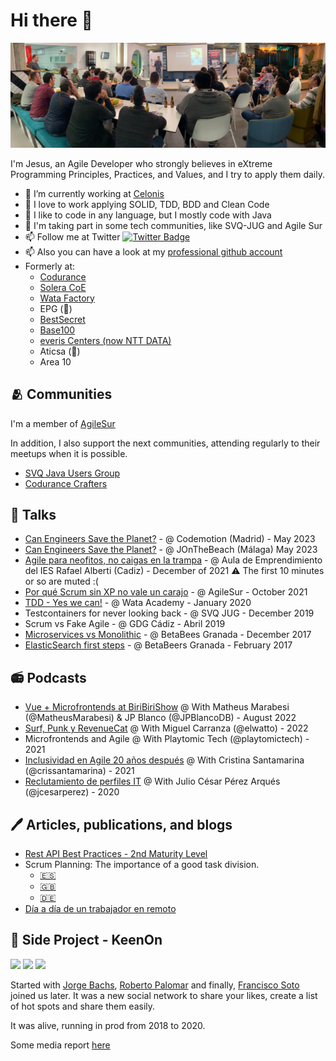 # Hi there 👋

![Alt text](images/tdd_speech.jpeg)

I'm Jesus, an Agile Developer who strongly believes in eXtreme Programming Principles, Practices, and Values, and I try to apply them daily.

- 🔭 I’m currently working at [Celonis](https://www.celonis.com/)
- 💬 I love to work applying SOLID, TDD, BDD and Clean Code
- 🌱 I like to code in any language, but I mostly code with Java
- 👯 I'm taking part in some tech communities, like SVQ-JUG and Agile Sur
- 📫 Follow me at Twitter [![Twitter Badge](https://img.shields.io/twitter/follow/geeksusma?style=social])](https://twitter.com/geeksusma)
- 📫 Also you can have a look at my [professional github account](https://github.com/geeksusma-cdr)
- Formerly at:
  - [Codurance](https://www.codurance.com)
  - [Solera CoE](https://www.solerainc.es/)
  - [Wata Factory](https://wata.es/es/)
  - EPG (:zombie:)
  - [BestSecret](https://www.bestsecret.com/entrance/index.htm)
  - [Base100](https://base100.com/)
  - [everis Centers (now NTT DATA)](https://www.nttdata.com/global/en/)
  - Aticsa (:zombie:)
  - Area 10
  
## :people_hugging: Communities

I'm a member of [AgileSur](https://www.meetup.com/es-ES/agile-sur/)

In addition, I also support the next communities, attending regularly to their meetups when it is possible.

* [SVQ Java Users Group](https://www.meetup.com/svqjug/?_locale=es-ES)
* [Codurance Crafters](https://www.meetup.com/es-ES/codurance-craft-events/)

## :microphone: Talks

* [Can Engineers Save the Planet?](https://youtu.be/t2cfrOS5bag) - @ Codemotion (Madrid) - May 2023
* [Can Engineers Save the Planet?](https://youtu.be/9ztPPMvn-2Q) - @ JOnTheBeach (Málaga) May 2023
* [Agile para neofitos, no caigas en la trampa](https://www.youtube.com/watch?v=URaOdvW-Co0) - @ Aula de Emprendimiento del IES Rafael Alberti (Cadiz) - December of 2021 :warning: The first 10 minutes or so are muted :(
* [Por qué Scrum sin XP no vale un carajo](https://www.youtube.com/watch?v=kccvWjhg9Yw) - @ AgileSur - October 2021
* [TDD - Yes we can!](https://github.com/geeksusma/tdd-example) - @ Wata Academy - January 2020
* Testcontainers for never looking back - @ SVQ JUG - December 2019
* Scrum vs Fake Agile - @ GDG Cádiz - Abril 2019
* [Microservices vs Monolithic](https://www.youtube.com/watch?v=EBrudXtdsmY) - @ BetaBees Granada - December 2017
* [ElasticSearch first steps](https://www.youtube.com/watch?v=z0HQJfdpRV0) - @ BetaBeers Granada - February 2017

## :radio: Podcasts

* [Vue + Microfrontends at BiriBiriShow](https://anchor.fm/biri-biri-show/episodes/EP-28---micro-frontends--vuejs-y-como-siempre-SCRUM----con-Jesus-Mara-Villar-Vazquez-geeksusma-e1mlv6b) @ With Matheus Marabesi (@MatheusMarabesi) & JP Blanco (@JPBlancoDB) - August 2022
* [Surf, Punk y RevenueCat](https://trabajoenremoto.com/podcast/surf-punk-revenue-cat) @ With Miguel Carranza (@elwatto) - 2022
* Microfrontends and Agile @ With Playtomic Tech (@playtomictech) - 2021
* [Inclusividad en Agile 20 años después](https://trabajoenremoto.com/podcast/surf-punk-revenue-cat) @ With Cristina Santamarina (@crissantamarina) - 2021
* [Reclutamiento de perfiles IT](https://trabajoenremoto.com/podcast/reclutamiento-perfiles-it) @ With Julio César Pérez Arqués (@jcesarperez) - 2020

## :pen: Articles, publications, and blogs

* [Rest API Best Practices - 2nd Maturity Level](https://github.com/geeksusma/rest-2nd-level)
* Scrum Planning: The importance of a good task division.
  * [:es:](https://wata.es/es/scrum-planning-la-importancia-de-un-buen-tasking/)
  * [:uk:](https://wata.es/scrum-planning-the-importance-of-good-task-division/)
  * [:de:](https://wata.es/de/scrum-planning-die-bedeutung-einer-guten-aufgabenteilung/)
* [Día a día de un trabajador en remoto](https://trabajoenremoto.com/blog/dia-de-un-trabajador-remoto-jesus-maria-villar)


## :zombie: Side Project - KeenOn

![](https://is4-ssl.mzstatic.com/image/thumb/Purple113/v4/8e/95/61/8e9561ef-d8ef-f540-a94d-2de774e81c01/pr_source.png/750x750bb.jpeg)
![](https://is5-ssl.mzstatic.com/image/thumb/Purple123/v4/27/cc/d2/27ccd26a-81ff-71ab-7c46-e214f02d69a3/pr_source.png/750x750bb.jpeg)
![](https://is1-ssl.mzstatic.com/image/thumb/Purple113/v4/15/83/6b/15836bd1-c7e6-2896-943d-e0ad404b1cff/pr_source.png/750x750bb.jpeg)


Started with [Jorge Bachs](https://es.linkedin.com/in/jorge-bachs-rubio-7743175b), [Roberto Palomar](https://es.linkedin.com/in/roberto-palomar-ux) and finally, [Francisco Soto](https://es.linkedin.com/in/francisco-jos%C3%A9-soto-portillo-4557382b) joined us later. It was a new social network
to share your likes, create a list of hot spots and share them easily.

It was alive, running in prod from 2018 to 2020.

Some media report [here](https://blog.masmovil.es/keenon-la-aplicacion-para-compartir-lo-que-mas-te-gusta-de-una-ciudad/)
